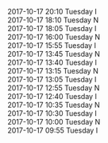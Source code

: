 2017-10-17 20:10 Tuesday  I  
2017-10-17 18:10 Tuesday  N  
2017-10-17 18:05 Tuesday  I  
2017-10-17 16:00 Tuesday  N  
2017-10-17 15:55 Tuesday  I  
2017-10-17 13:45 Tuesday  N  
2017-10-17 13:40 Tuesday  I  
2017-10-17 13:15 Tuesday  N  
2017-10-17 13:05 Tuesday  I  
2017-10-17 12:55 Tuesday  N  
2017-10-17 12:40 Tuesday  I  
2017-10-17 10:35 Tuesday  N  
2017-10-17 10:30 Tuesday  I  
2017-10-17 10:00 Tuesday  N  
2017-10-17 09:55 Tuesday  I  
